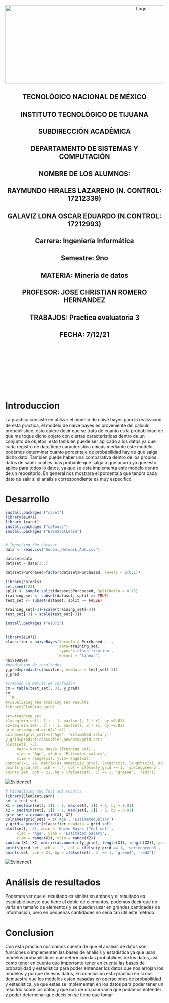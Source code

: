 <p align="center">
    <img alt="Logo" src="https://www.tijuana.tecnm.mx/wp-content/uploads/2021/08/liston-de-logos-oficiales-educacion-tecnm-FEB-2021.jpg" width=850 height=250>
</p>

<H2><p align="Center">TECNOLÓGICO NACIONAL DE MÉXICO</p></H2>

<H2><p align="Center">INSTITUTO TECNOLÓGICO DE TIJUANA</p></H2>

<H2><p align="Center">SUBDIRECCIÓN ACADÉMICA</p></H2>

<H2><p align="Center">DEPARTAMENTO DE SISTEMAS Y COMPUTACIÓN</p></H2>

<H2><p align="Center">NOMBRE DE LOS ALUMNOS: </p></H2>

<H2><p align="Center">RAYMUNDO HIRALES LAZARENO (N. CONTROL: 17212339)</p></H2>

<H2><p align="Center">GALAVIZ LONA OSCAR EDUARDO (N.CONTROL: 17212993)</p></H2>

<H2><p align="Center">Carrera: Ingeniería Informática</p></H2>

<H2><p align="Center">Semestre: 9no </p></H2>

<H2><p align="Center">MATERIA: Minería de datos</p></H2>

<H2><p align="Center">PROFESOR: JOSE CHRISTIAN ROMERO HERNANDEZ</p></H2>

<H2><p align="Center">TRABAJOS: Practica evaluatoria 3</p></H2>

<H2><p align="Center">FECHA: 7/12/21</p></H2>

<br>
<br>
<br>
<br>
<br>
<br>
<br>
<br>

# Introduccion

La practica consiste en utilizar el modelo de naive bayes para la realizacion de esta practica, el modelo de naive bayes es proveniente del calculo probabilistico, esto quiere decir que se trata de cuanto es la probabilidad de que me toque dicho objeto con ciertas caracteristicas dentro de un conjunto de objetos, esto tambien puede ser aplicado a los datos ya que cada registro de dato tiene caracteristica unicas mediante este modelo podemos determinar cuanto porcentaje de probabilidad hay de que salga dicho dato. Tambien puede haber una comparativa dentro de los propios datos de saber cual es mas probable que salga o que ocurra ya que esto aplica para todos lo datos, ya que se esta implementa este modelo dentro de un repositorio. En general nos mostrara el porcentaja que tendra cada dato de salir si el analisis correspondiente es muy especifico.

# Desarrollo

```R
install.packages ("caret")
library(e1071)
library (caret)
install.packages ("caTools")
install.packages ("ElemStatLearn")


# Importing the dataset
data <- read.csv('Social_Network_Ads.csv')

dataset=data
dataset = data[3:5]

dataset$Purchased=factor(dataset$Purchased, levels = c(0,1))

library(caTools)
set.seed(123)
split <- sample.split(dataset$Purchased, SplitRatio = 0.75)
training_set <- subset(dataset, split == TRUE)
test_set <- subset(dataset, split == FALSE)

training_set[-3]=scale(training_set[-3])
test_set[-3] = scale(test_set[-3])

install.packages ("e1071")


library(e1071)
classifier = naiveBayes(formula = Purchased ~ .,
                        data=training_set,
                        type='c-classification',
                        kernel = 'linear')
naiveBayes
#prediccion de resultados
y_pred=predict(classifier, newdata = test_set[-3])
y_pred

#creando la matriz de confusion
cm = table(test_set[, 3], y_pred)
cm
```R
#visualizing the training set results
library(ElemStatLearn)

set=training_set
x1=seq(min(set[, 1]) - 1, max(set[, 1]) +1, by =0.01)
x2=seq(min(set[, 2]) - 1, max(set[, 2]) +1, by =0.01)
grid_set=expand.grid(x1,x2)
colnames(grid_set)=c('Age', 'Estimated salary')
y_grid=predict(classifier,newdata=grid_set)
plot(set[, -3],
     main='Native Bayes (Training set)',
     xlab = 'Age', ylab = 'Estimated salary',
     xlim = range(x1), ylim=range(x2))
contour(x1, x2, matrix(as.numeric(y_grid), length(x1), length(x2)), add=TRUE)
points(grid_set, pch = '.', col = ifelse(y_grid == 1, 'springgreen3', 'tomato'))
points(set, pch = 21, bg = ifelse(set[, 3] == 1, 'green4', 'red3'))
```
<img alt="Evidence1" src="./../../Unidad 3/Practica 4/IMG/Native Bayes (Training-Set).png">

```R
# Visualising the Test set results
library(ElemStatLearn)
set = test_set
X1 = seq(min(set[, 1]) - 1, max(set[, 1]) + 1, by = 0.01)
X2 = seq(min(set[, 2]) - 1, max(set[, 2]) + 1, by = 0.01)
grid_set = expand.grid(X1, X2)
colnames(grid_set) = c('Age', 'EstimatedSalary')
y_grid = predict(classifier,newdata = grid_set)
plot(set[, -3], main = 'Naive Bayes (Test set)',
     xlab = 'Age', ylab = 'Estimated Salary',
     xlim = range(X1), ylim = range(X2))
contour(X1, X2, matrix(as.numeric(y_grid), length(X1), length(X2)), add = TRUE)
points(grid_set, pch = '.', col = ifelse(y_grid == 1, 'springgreen3', 'tomato'))
points(set, pch = 21, bg = ifelse(set[, 3] == 1, 'green4', 'red3'))
```
<img alt="Evidence1" src="./../../Unidad 3/Practica 4/IMG/Naive Bayes (Test set).png">

# Análisis de resultados

Podemos ver que el resultado es similar en ambos y el resultado es escalable puesto que tiene el doble de elementos, podemos decir que no varia en tamaño de elementos y se pueden usar en grandes cantidades de información, pero en pequeñas cantidades no seria tan útil este método.

# Conclusion

Con esta practica nos damos cuenta de que el analisis de datos son funciones o implementan las bases de analisis y estadistica ya que usan modelos probabilisticos que determinan las probabilides de los datos, asi como tener en cuenta que importante tener en cuenta las bases de probabilidad y estadistica para poder entender los datos que nos arrojan los modelos y porque de esos datos, En conclusion esta practica en si nos demuestra que los modelos estan basadas en operaciones de probabilidad y estadistica, ya que estas se implementan en los datos para poder tener un resultdo sobre los datos y que nos de un panorama que podamos entender y poder determinar que decision se tiene que tomar